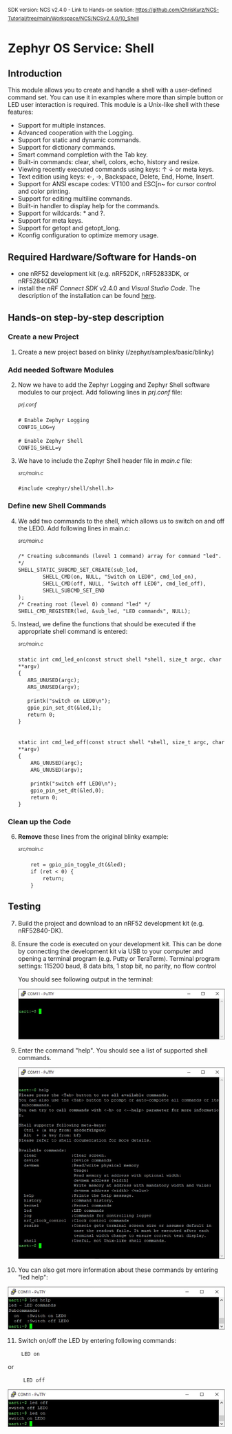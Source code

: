 <sup>SDK version: NCS v2.4.0  -  Link to Hands-on solution: https://github.com/ChrisKurz/NCS-Tutorial/tree/main/Workspace/NCS/NCSv2.4.0/10_Shell</sup>

# Zephyr OS Service: Shell

## Introduction

This module allows you to create and handle a shell with a user-defined command set. You can use it in examples where more than simple button or LED user interaction is required. This module is a Unix-like shell with these features:

- Support for multiple instances.
- Advanced cooperation with the Logging.
- Support for static and dynamic commands.
- Support for dictionary commands.
- Smart command completion with the Tab key.
- Built-in commands: clear, shell, colors, echo, history and resize.
- Viewing recently executed commands using keys: ↑ ↓ or meta keys.
- Text edition using keys: ←, →, Backspace, Delete, End, Home, Insert.
- Support for ANSI escape codes: VT100 and ESC[n~ for cursor control and color printing.
- Support for editing multiline commands.
- Built-in handler to display help for the commands.
- Support for wildcards: * and ?.
- Support for meta keys.
- Support for getopt and getopt_long.
- Kconfig configuration to optimize memory usage.

## Required Hardware/Software for Hands-on
- one nRF52 development kit (e.g. nRF52DK, nRF52833DK, or nRF52840DK)
- install the _nRF Connect SDK_ v2.4.0 and _Visual Studio Code_. The description of the installation can be found [here](https://developer.nordicsemi.com/nRF_Connect_SDK/doc/2.4.0/nrf/getting_started/assistant.html#).

## Hands-on step-by-step description 

### Create a new Project

1) Create a new project based on blinky (/zephyr/samples/basic/blinky)


### Add needed Software Modules

2) Now we have to add the Zephyr Logging and Zephyr Shell software modules to our project. Add following lines in _prj.conf_ file:

	<sup>_prj.conf_</sup>

       # Enable Zephyr Logging
       CONFIG_LOG=y

       # Enable Zephyr Shell
       CONFIG_SHELL=y

3) We have to include the Zephyr Shell header file in _main.c_ file:

	<sup>_src/main.c_</sup>

       #include <zephyr/shell/shell.h>

### Define new Shell Commands

4) We add two commands to the shell, which allows us to switch on and off the LED0. Add following lines in main.c:

	<sup>_src/main.c_</sup>

       /* Creating subcommands (level 1 command) array for command "led". */
       SHELL_STATIC_SUBCMD_SET_CREATE(sub_led,
               SHELL_CMD(on, NULL, "Switch on LED0", cmd_led_on),
               SHELL_CMD(off, NULL, "Switch off LED0", cmd_led_off),
               SHELL_SUBCMD_SET_END
       );
       /* Creating root (level 0) command "led" */
       SHELL_CMD_REGISTER(led, &sub_led, "LED commands", NULL);

5) Instead, we define the functions that should be executed if the appropriate shell command is entered:

	<sup>_src/main.c_</sup>

       static int cmd_led_on(const struct shell *shell, size_t argc, char **argv)
       {
          ARG_UNUSED(argc);   
          ARG_UNUSED(argv);

          printk("switch on LED0\n");
          gpio_pin_set_dt(&led,1);
          return 0;
       }


       static int cmd_led_off(const struct shell *shell, size_t argc, char **argv)
       {
           ARG_UNUSED(argc);   
           ARG_UNUSED(argv);

           printk("switch off LED0\n");
           gpio_pin_set_dt(&led,0);
           return 0;
       }

### Clean up the Code

6) __Remove__ these lines from the original blinky example:

	<sup>_src/main.c_</sup>

           ret = gpio_pin_toggle_dt(&led);
           if (ret < 0) {
               return;
           }

## Testing

7) Build the project and download to an nRF52 development kit (e.g. nRF52840-DK).

8) Ensure the code is executed on your development kit. This can be done by connecting the development kit via USB to your computer and opening a terminal program (e.g. Putty or TeraTerm). Terminal program settings:  115200 baud, 8 data bits, 1 stop bit, no parity, no flow control

   You should see following output in the terminal:
   
   ![image](images/10_terminal_start.jpg)

9) Enter the command "help". You should see a list of supported shell commands. 

   ![image](images/10_terminal_help.jpg)

10) You can also get more information about these commands by entering "led help":

   ![image](images/10_terminal_helpLED.jpg)

11) Switch on/off the LED by entering following commands:

         LED on

   or

         LED off

   ![image](images/10_terminal_ledonoff.jpg)
   

